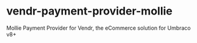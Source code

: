 # vendr-payment-provider-mollie
Mollie Payment Provider for Vendr, the eCommerce solution for Umbraco v8+
